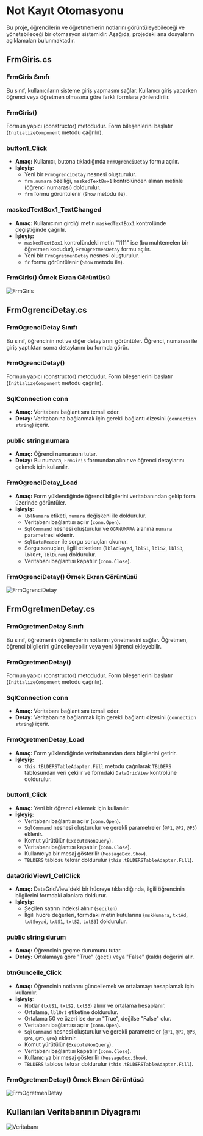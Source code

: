 # Not Kayıt Otomasyonu

Bu proje, öğrencilerin ve öğretmenlerin notlarını görüntüleyebileceği ve yönetebileceği bir otomasyon sistemidir. Aşağıda, projedeki ana dosyaların açıklamaları bulunmaktadır.

## FrmGiris.cs

### FrmGiris Sınıfı
Bu sınıf, kullanıcıların sisteme giriş yapmasını sağlar. Kullanıcı giriş yaparken öğrenci veya öğretmen olmasına göre farklı formlara yönlendirilir.

### FrmGiris()
Formun yapıcı (constructor) metodudur. Form bileşenlerini başlatır (`InitializeComponent` metodu çağrılır).

### button1_Click
- **Amaç:** Kullanıcı, butona tıkladığında `FrmOgrenciDetay` formu açılır.
- **İşleyiş:**
  - Yeni bir `FrmOgrenciDetay` nesnesi oluşturulur.
  - `frm.numara` özelliği, `maskedTextBox1` kontrolünden alınan metinle (öğrenci numarası) doldurulur.
  - `frm` formu görüntülenir (`Show` metodu ile).

### maskedTextBox1_TextChanged
- **Amaç:** Kullanıcının girdiği metin `maskedTextBox1` kontrolünde değiştiğinde çağrılır.
- **İşleyiş:**
  - `maskedTextBox1` kontrolündeki metin "1111" ise (bu muhtemelen bir öğretmen kodudur), `FrmOgretmenDetay` formu açılır.
  - Yeni bir `FrmOgretmenDetay` nesnesi oluşturulur.
  - `fr` formu görüntülenir (`Show` metodu ile).
### FrmGiris() Örnek Ekran Görüntüsü
![FrmGiris](https://github.com/huseynaktas/Not_Kayit_Otomasyonu/assets/114494075/35c3ebcb-830c-4f2f-8647-2eb8a20f38b4)


## FrmOgrenciDetay.cs

### FrmOgrenciDetay Sınıfı
Bu sınıf, öğrencinin not ve diğer detaylarını görüntüler. Öğrenci, numarası ile giriş yaptıktan sonra detaylarını bu formda görür.

### FrmOgrenciDetay()
Formun yapıcı (constructor) metodudur. Form bileşenlerini başlatır (`InitializeComponent` metodu çağrılır).

### SqlConnection conn
- **Amaç:** Veritabanı bağlantısını temsil eder.
- **Detay:** Veritabanına bağlanmak için gerekli bağlantı dizesini (`connection string`) içerir.

### public string numara
- **Amaç:** Öğrenci numarasını tutar.
- **Detay:** Bu numara, `FrmGiris` formundan alınır ve öğrenci detaylarını çekmek için kullanılır.

### FrmOgrenciDetay_Load
- **Amaç:** Form yüklendiğinde öğrenci bilgilerini veritabanından çekip form üzerinde görüntüler.
- **İşleyiş:**
  - `lblNumara` etiketi, `numara` değişkeni ile doldurulur.
  - Veritabanı bağlantısı açılır (`conn.Open`).
  - `SqlCommand` nesnesi oluşturulur ve `OGRNUMARA` alanına `numara` parametresi eklenir.
  - `SqlDataReader` ile sorgu sonuçları okunur.
  - Sorgu sonuçları, ilgili etiketlere (`lblAdSoyad`, `lblS1`, `lblS2`, `lblS3`, `lblOrt`, `lblDurum`) doldurulur.
  - Veritabanı bağlantısı kapatılır (`conn.Close`).
### FrmOgrenciDetay() Örnek Ekran Görüntüsü
![FrmOgrenciDetay](https://github.com/huseynaktas/Not_Kayit_Otomasyonu/assets/114494075/9eacea9f-b2a3-43f3-9b00-d96597e0223c)


## FrmOgretmenDetay.cs

### FrmOgretmenDetay Sınıfı
Bu sınıf, öğretmenin öğrencilerin notlarını yönetmesini sağlar. Öğretmen, öğrenci bilgilerini güncelleyebilir veya yeni öğrenci ekleyebilir.

### FrmOgretmenDetay()
Formun yapıcı (constructor) metodudur. Form bileşenlerini başlatır (`InitializeComponent` metodu çağrılır).

### SqlConnection conn
- **Amaç:** Veritabanı bağlantısını temsil eder.
- **Detay:** Veritabanına bağlanmak için gerekli bağlantı dizesini (`connection string`) içerir.

### FrmOgretmenDetay_Load
- **Amaç:** Form yüklendiğinde veritabanından ders bilgilerini getirir.
- **İşleyiş:**
  - `this.tBLDERSTableAdapter.Fill` metodu çağrılarak `TBLDERS` tablosundan veri çekilir ve formdaki `DataGridView` kontrolüne doldurulur.

### button1_Click
- **Amaç:** Yeni bir öğrenci eklemek için kullanılır.
- **İşleyiş:**
  - Veritabanı bağlantısı açılır (`conn.Open`).
  - `SqlCommand` nesnesi oluşturulur ve gerekli parametreler (`@P1`, `@P2`, `@P3`) eklenir.
  - Komut yürütülür (`ExecuteNonQuery`).
  - Veritabanı bağlantısı kapatılır (`conn.Close`).
  - Kullanıcıya bir mesaj gösterilir (`MessageBox.Show`).
  - `TBLDERS` tablosu tekrar doldurulur (`this.tBLDERSTableAdapter.Fill`).

### dataGridView1_CellClick
- **Amaç:** DataGridView'deki bir hücreye tıklandığında, ilgili öğrencinin bilgilerini formdaki alanlara doldurur.
- **İşleyiş:**
  - Seçilen satırın indeksi alınır (`secilen`).
  - İlgili hücre değerleri, formdaki metin kutularına (`mskNumara`, `txtAd`, `txtSoyad`, `txtS1`, `txtS2`, `txtS3`) doldurulur.

### public string durum
- **Amaç:** Öğrencinin geçme durumunu tutar.
- **Detay:** Ortalamaya göre "True" (geçti) veya "False" (kaldı) değerini alır.

### btnGuncelle_Click
- **Amaç:** Öğrencinin notlarını güncellemek ve ortalamayı hesaplamak için kullanılır.
- **İşleyiş:**
  - Notlar (`txtS1`, `txtS2`, `txtS3`) alınır ve ortalama hesaplanır.
  - Ortalama, `lblOrt` etiketine doldurulur.
  - Ortalama 50 ve üzeri ise `durum` "True", değilse "False" olur.
  - Veritabanı bağlantısı açılır (`conn.Open`).
  - `SqlCommand` nesnesi oluşturulur ve gerekli parametreler (`@P1`, `@P2`, `@P3`, `@P4`, `@P5`, `@P6`) eklenir.
  - Komut yürütülür (`ExecuteNonQuery`).
  - Veritabanı bağlantısı kapatılır (`conn.Close`).
  - Kullanıcıya bir mesaj gösterilir (`MessageBox.Show`).
  - `TBLDERS` tablosu tekrar doldurulur (`this.tBLDERSTableAdapter.Fill`).
### FrmOgretmenDetay() Örnek Ekran Görüntüsü
![FrmOgretmenDetay](https://github.com/huseynaktas/Not_Kayit_Otomasyonu/assets/114494075/3a420415-8c2c-49c4-b0c9-5047c55016cc)

## Kullanılan Veritabanının Diyagramı
![Veritabanı](https://github.com/huseynaktas/Not_Kayit_Otomasyonu/assets/114494075/906a0fa7-8e62-496e-8f6e-b0548a91a747)
